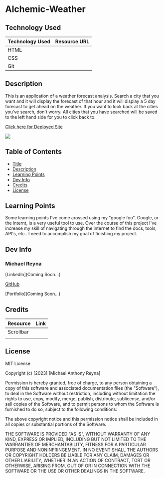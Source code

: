 # Alchemic-Weather

## Technology Used

| Technology Used         | Resource URL           | 
| ------------- |:-------------:| 
| HTML    |  | 
| CSS     |       |   
| Git |      |  

## Description

This is an application of a weather forecast analysis. Search a city that you want and it will display the forecast of that hour and it will display a 5 day forecast to get ahead on the weather. If you want to look back at the cities you've search, don't worry. All cities that you have searched will be saved to the left hand side for you to click back to.

[Click here for Deployed Site](https://michaelreyna25.github.io/alchemic-weather/)

![](image.png)


## Table of Contents 
* [Title](#Title)
* [Description](#Description)
* [Learning Points](#learning-points)
* [Dev Info](#dev-info)
* [Credits](#credits)
* [License](#license)

## Learning Points
Some learning points I've come arossed using my "google foo". Google, or the internt, is a very useful tool to use. Over the course of this project I've increase my skill of navigating through the internet to find the docs, tools, API's, etc.. I need to accomplish my goal of finishing my project.


## Dev Info

### Michael Reyna
[LinkedIn](Coming Soon...)

[GitHub](https://github.com/michaelreyna25)

[Portfolio](Coming Soon...)
## Credits 

|Resource | Link |
|-------|:-------:|
|Scrollbar |  |
|      |    |
## License
MIT License

Copyright (c) [2023] [Michael Anthony Reyna]

Permission is hereby granted, free of charge, to any person obtaining a copy
of this software and associated documentation files (the "Software"), to deal
in the Software without restriction, including without limitation the rights
to use, copy, modify, merge, publish, distribute, sublicense, and/or sell
copies of the Software, and to permit persons to whom the Software is
furnished to do so, subject to the following conditions:

The above copyright notice and this permission notice shall be included in all
copies or substantial portions of the Software.

THE SOFTWARE IS PROVIDED "AS IS", WITHOUT WARRANTY OF ANY KIND, EXPRESS OR
IMPLIED, INCLUDING BUT NOT LIMITED TO THE WARRANTIES OF MERCHANTABILITY,
FITNESS FOR A PARTICULAR PURPOSE AND NONINFRINGEMENT. IN NO EVENT SHALL THE
AUTHORS OR COPYRIGHT HOLDERS BE LIABLE FOR ANY CLAIM, DAMAGES OR OTHER
LIABILITY, WHETHER IN AN ACTION OF CONTRACT, TORT OR OTHERWISE, ARISING FROM,
OUT OF OR IN CONNECTION WITH THE SOFTWARE OR THE USE OR OTHER DEALINGS IN THE
SOFTWARE.